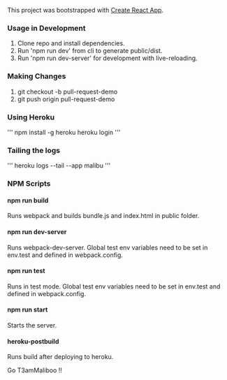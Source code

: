 This project was bootstrapped with [Create React App](https://github.com/facebook/create-react-app).

### Usage in Development

1. Clone repo and install dependencies.
2. Run 'npm run dev' from cli to generate public/dist.
3. Run 'npm run dev-server' for development with live-reloading.

### Making Changes

1. git checkout -b pull-request-demo
2. git push origin pull-request-demo

### Using Heroku 

'''
npm install -g heroku
heroku login
'''

### Tailing the logs

'''
 heroku logs --tail --app malibu
'''

### NPM Scripts

#### **npm run build**

Runs webpack and builds bundle.js and index.html in public folder.

#### **npm run dev-server**

Runs webpack-dev-server. Global test env variables need to be set in env.test and defined in webpack.config.

#### **npm run test**

Runs in test mode. Global test env variables need to be set in env.test and defined in webpack.config.

#### **npm run start**

Starts the server.

#### **heroku-postbuild**

Runs build after deploying to heroku.

Go T3amMaliboo !!
